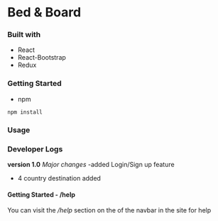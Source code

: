 # Bed & Board

### Built with
- React
- React-Bootstrap
- Redux

### Getting Started

- npm
```
npm install
```
### Usage

### Developer Logs
**version 1.0**
*Major changes*
-added Login/Sign up feature
- 4 country destination added

#### Getting Started - /help
You can visit the */help* section on the of the navbar in the site for help


